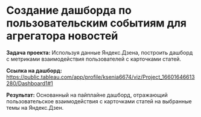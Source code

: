 # Создание дашборда по пользовательским событиям для агрегатора новостей


**Задача проекта:** Используя данные Яндекс.Дзена, построить дашборд с метриками взаимодействия пользователей с карточками статей.

**Ссылка на дашборд:** https://public.tableau.com/app/profile/ksenia6674/viz/Project_16601646613280/Dashboard1#1

**Результат:**  Основанный на пайплайне дашборд, отражающий пользовательское взаимодействия с карточками статей на выбранные темы на Яндекс.Дзен.
